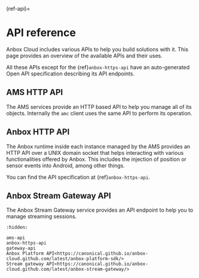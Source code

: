 (ref-api)=
# API reference

Anbox Cloud includes various APIs to help you build solutions with it. This page provides an overview of the available APIs and their uses.

All these APIs except for the {ref}`anbox-https-api` have an auto-generated Open API specification describing its API endpoints.

## AMS HTTP API

The AMS services provide an HTTP based API to help you manage all of its objects. Internally the `amc` client uses the same API to perform its operation.

## Anbox HTTP API

The Anbox runtime inside each instance managed by the AMS provides an HTTP API over a UNIX domain socket that helps interacting with various functionalities offered by Anbox. This includes the injection of position or sensor events into Android, among other things.

You can find the API specification at {ref}`anbox-https-api`.

## Anbox Stream Gateway API

The Anbox Stream Gateway service provides an API endpoint to help you to manage streaming sessions.

```{toctree}
:hidden:

ams-api
anbox-https-api
gateway-api
Anbox Platform API<https://canonical.github.io/anbox-cloud.github.com/latest/anbox-platform-sdk/>
Stream gateway API<https://canonical.github.io/anbox-cloud.github.com/latest/anbox-stream-gateway/>
```
